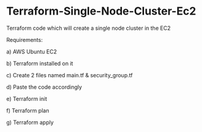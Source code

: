 # Terraform-Single-Node-Cluster-Ec2
Terraform code which will create a single node cluster in the EC2

Requirements:

a) AWS Ubuntu EC2

b) Terraform installed on it

c) Create 2 files named main.tf & security_group.tf

d) Paste the code accordingly

e) Terraform init

f) Terraform plan

g) Terraform apply
